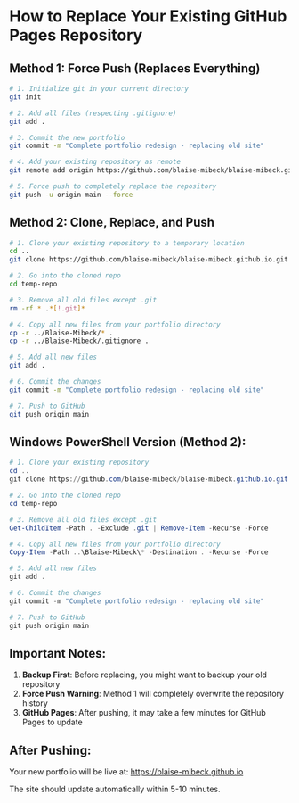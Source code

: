 # How to Replace Your Existing GitHub Pages Repository

## Method 1: Force Push (Replaces Everything)

```bash
# 1. Initialize git in your current directory
git init

# 2. Add all files (respecting .gitignore)
git add .

# 3. Commit the new portfolio
git commit -m "Complete portfolio redesign - replacing old site"

# 4. Add your existing repository as remote
git remote add origin https://github.com/blaise-mibeck/blaise-mibeck.github.io.git

# 5. Force push to completely replace the repository
git push -u origin main --force
```

## Method 2: Clone, Replace, and Push

```bash
# 1. Clone your existing repository to a temporary location
cd ..
git clone https://github.com/blaise-mibeck/blaise-mibeck.github.io.git temp-repo

# 2. Go into the cloned repo
cd temp-repo

# 3. Remove all old files except .git
rm -rf * .*[!.git]*

# 4. Copy all new files from your portfolio directory
cp -r ../Blaise-Mibeck/* .
cp -r ../Blaise-Mibeck/.gitignore .

# 5. Add all new files
git add .

# 6. Commit the changes
git commit -m "Complete portfolio redesign - replacing old site"

# 7. Push to GitHub
git push origin main
```

## Windows PowerShell Version (Method 2):

```powershell
# 1. Clone your existing repository
cd ..
git clone https://github.com/blaise-mibeck/blaise-mibeck.github.io.git temp-repo

# 2. Go into the cloned repo
cd temp-repo

# 3. Remove all old files except .git
Get-ChildItem -Path . -Exclude .git | Remove-Item -Recurse -Force

# 4. Copy all new files from your portfolio directory
Copy-Item -Path ..\Blaise-Mibeck\* -Destination . -Recurse -Force

# 5. Add all new files
git add .

# 6. Commit the changes
git commit -m "Complete portfolio redesign - replacing old site"

# 7. Push to GitHub
git push origin main
```

## Important Notes:

1. **Backup First**: Before replacing, you might want to backup your old repository
2. **Force Push Warning**: Method 1 will completely overwrite the repository history
3. **GitHub Pages**: After pushing, it may take a few minutes for GitHub Pages to update

## After Pushing:

Your new portfolio will be live at: https://blaise-mibeck.github.io

The site should update automatically within 5-10 minutes.
